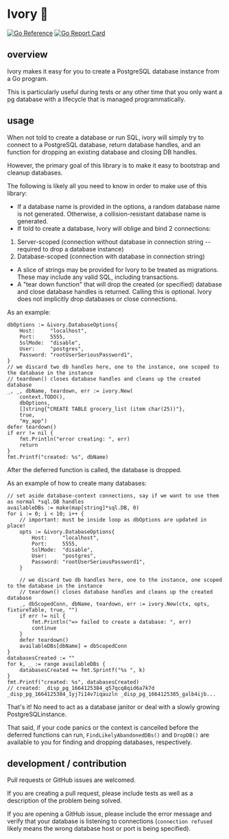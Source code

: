 # Ivory 🐘

[![Go Reference](https://pkg.go.dev/badge/github.com/tristanfisher/ivory.svg)](https://pkg.go.dev/github.com/tristanfisher/ivory)
[![Go Report Card](https://goreportcard.com/badge/github.com/tristanfisher/ivory)](https://goreportcard.com/report/github.com/tristanfisher/ivory)

## overview

Ivory makes it easy for you to create a PostgreSQL database instance from a Go program.

This is particularly useful during tests or any other time that you only want a pg database with a lifecycle that is managed programmatically.

## usage

When not told to create a database or run SQL, ivory will simply try to connect to a PostgreSQL database, return database handles, and an function for dropping an existing database and closing DB handles.

However, the primary goal of this library is to make it easy to bootstrap and cleanup databases.

The following is likely all you need to know in order to make use of this library:

- If a database name is provided in the options, a random database name is not generated.
Otherwise, a collision-resistant database name is generated.
- If told to create a database, Ivory will oblige and bind 2 connections:
1. Server-scoped (connection without database in connection string -- required to drop a database instance)
2. Database-scoped (connection with database in connection string)

- A slice of strings may be provided for Ivory to be treated as migrations.  These may include any valid SQL, including transactions.
- A "tear down function" that will drop the created (or specified) database and close database handles is returned.  Calling this is optional.  Ivory does not implicitly drop databases or close connections.

As an example:

	dbOptions := &ivory.DatabaseOptions{
		Host:     "localhost",
		Port:     5555,
		SslMode:  "disable",
		User:     "postgres",
		Password: "rootUserSeriousPassword1",
	}
	// we discard two db handles here, one to the instance, one scoped to the database in the instance
	// teardown() closes database handles and cleans up the created database
	_, _, dbName, teardown, err := ivory.New(
		context.TODO(),
		dbOptions,
		[]string{"CREATE TABLE grocery_list (item char(25))"},
		true,
		"my_app")
	defer teardown()
	if err != nil {
		fmt.Println("error creating: ", err)
		return
	}
	fmt.Printf("created: %s", dbName)

After the deferred function is called, the database is dropped.

As an example of how to create many databases:

    // set aside database-context connections, say if we want to use them as normal *sql.DB handles
	availableDBs := make(map[string]*sql.DB, 0)
	for i := 0; i < 10; i++ {
		// important: must be inside loop as dbOptions are updated in place!
		opts := &ivory.DatabaseOptions{
			Host:     "localhost",
			Port:     5555,
			SslMode:  "disable",
			User:     "postgres",
			Password: "rootUserSeriousPassword1",
		}

		// we discard two db handles here, one to the instance, one scoped to the database in the instance
		// teardown() closes database handles and cleans up the created database
		_, dbScopedConn, dbName, teardown, err := ivory.New(ctx, opts, fixtureTable, true, "")
		if err != nil {
			fmt.Println("=> failed to create a database: ", err)
			continue
		}
		defer teardown()
		availableDBs[dbName] = dbScopedConn
	}
	databasesCreated := ""
	for k, _ := range availableDBs {
		databasesCreated += fmt.Sprintf("%s ", k)
	}
	fmt.Printf("created: %s", databasesCreated)
    // created: _disp_pg_1664125384_q57qcq8qid6a7k7d _disp_pg_1664125384_1yj7i14v7iqauzln _disp_pg_1664125385_galb4ijb...


That's it!  No need to act as a database janitor or deal with a slowly growing PostgreSQLinstance.

That said, if your code panics or the context is cancelled before the deferred functions can run,
`FindLikelyAbandonedDBs()` and `DropDB()` are available to you for finding and dropping databases, respectively.




## development / contribution

Pull requests or GitHub issues are welcomed.

If you are creating a pull request, please include tests as well as a description of the problem being solved.

If you are opening a GitHub issue, please include the error message and verify that your database is listening to connections (`connection refused` likely means the wrong database host or port is being specified).
